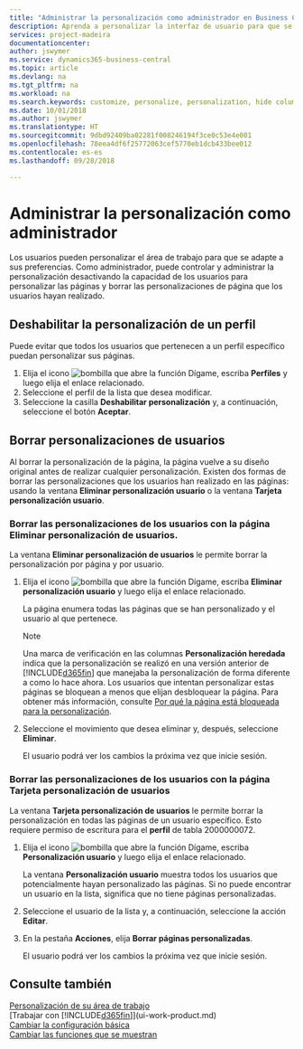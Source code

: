 ```yaml
---
title: "Administrar la personalización como administrador en Business Central | Documentos de Microsoft"
description: Aprenda a personalizar la interfaz de usuario para que se adapte a su forma de trabajar.
services: project-madeira
documentationcenter: 
author: jswymer
ms.service: dynamics365-business-central
ms.topic: article
ms.devlang: na
ms.tgt_pltfrm: na
ms.workload: na
ms.search.keywords: customize, personalize, personalization, hide columns, remove fields, move fields
ms.date: 10/01/2018
ms.author: jswymer
ms.translationtype: HT
ms.sourcegitcommit: 9dbd92409ba02281f008246194f3ce0c53e4e001
ms.openlocfilehash: 78eea4df6f25772063cef5770eb1dcb433bee012
ms.contentlocale: es-es
ms.lasthandoff: 09/28/2018

---
```

# <a name="managing-personalization-as-an-administrator"></a>Administrar la personalización como administrador
<!--NAV in the Web client--> Los usuarios pueden personalizar el área de trabajo para que se adapte a sus preferencias. Como administrador, puede controlar y administrar la personalización desactivando la capacidad de los usuarios para personalizar las páginas y borrar las personalizaciones de página que los usuarios hayan realizado.

## <a name="disable-personalization-for-a-profile"></a>Deshabilitar la personalización de un perfil
Puede evitar que todos los usuarios que pertenecen a un perfil específico puedan personalizar sus páginas.
1.  Elija el icono ![bombilla que abre la función Dígame](media/ui-search/search_small.png "Dígame que desea hacer"), escriba **Perfiles** y luego elija el enlace relacionado.
2.  Seleccione el perfil de la lista que desea modificar.
3. Seleccione la casilla **Deshabilitar personalización** y, a continuación, seleccione el botón **Aceptar**.

## <a name="clear-user-personalizations"></a>Borrar personalizaciones de usuarios

Al borrar la personalización de la página, la página vuelve a su diseño original antes de realizar cualquier personalización. Existen dos formas de borrar las personalizaciones que los usuarios han realizado en las páginas: usando la ventana **Eliminar personalización usuario** o la ventana **Tarjeta personalización usuario**.

### <a name="clear-user-personalizations-by-using-the-delete-user-personalization-page"></a>Borrar las personalizaciones de los usuarios con la página Eliminar personalización de usuarios.

La ventana **Eliminar personalización de usuarios** le permite borrar la personalización por página y por usuario.

1.  Elija el icono ![bombilla que abre la función Dígame](media/ui-search/search_small.png "Dígame que desea hacer"), escriba **Eliminar personalización usuario** y luego elija el enlace relacionado.

    La página enumera todas las páginas que se han personalizado y el usuario al que pertenece.

    >[!NOTE]
    > Una marca de verificación en las columnas **Personalización heredada** indica que la personalización se realizó en una versión anterior de [!INCLUDE[d365fin](includes/d365fin_md.md)] que manejaba la personalización de forma diferente a como lo hace ahora. Los usuarios que intentan personalizar estas páginas se bloquean a menos que elijan desbloquear la página. Para obtener más información, consulte [Por qué la página está bloqueada para la personalización](ui-personalization-locked.md).

2. Seleccione el movimiento que desea eliminar y, después, seleccione **Eliminar**.

    El usuario podrá ver los cambios la próxima vez que inicie sesión.

### <a name="clear-user-personalizations-by-using-the-user-personalization-card-page"></a>Borrar las personalizaciones de los usuarios con la página Tarjeta personalización de usuarios

La ventana **Tarjeta personalización de usuarios** le permite borrar la personalización en todas las páginas de un usuario específico. Esto requiere permiso de escritura para el **perfil** de tabla 2000000072.

1.  Elija el icono ![bombilla que abre la función Dígame](media/ui-search/search_small.png "Dígame que desea hacer"), escriba **Personalización usuario** y luego elija el enlace relacionado.

    La ventana **Personalización usuario** muestra todos los usuarios que potencialmente hayan personalizado las páginas. Si no puede encontrar un usuario en la lista, significa que no tiene páginas personalizadas.

2. Seleccione el usuario de la lista y, a continuación, seleccione la acción **Editar**.

3.  En la pestaña **Acciones**, elija **Borrar páginas personalizadas**.

    El usuario podrá ver los cambios la próxima vez que inicie sesión.

## <a name="see-also"></a>Consulte también
[Personalización de su área de trabajo](ui-personalization-user.md)  
[Trabajar con [!INCLUDE[d365fin](includes/d365fin_md.md)]](ui-work-product.md)  
[Cambiar la configuración básica](ui-change-basic-settings.md)  
[Cambiar las funciones que se muestran](ui-experiences.md)  

